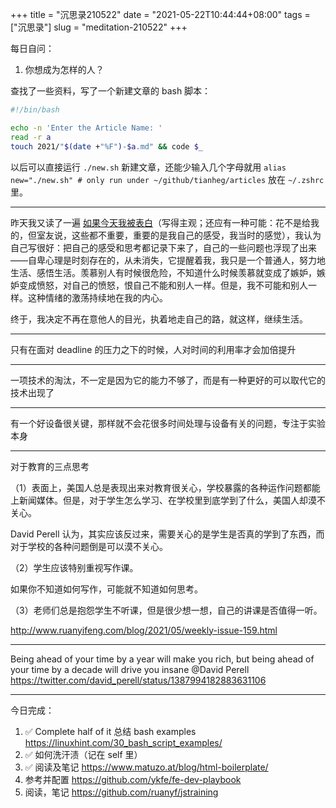 +++
title = "沉思录210522"
date = "2021-05-22T10:44:44+08:00"
tags = ["沉思录"]
slug = "meditation-210522"
+++

每日自问：

1. 你想成为怎样的人？

查找了一些资料，写了一个新建文章的 bash 脚本：

```sh
#!/bin/bash

echo -n 'Enter the Article Name: '
read -r a
touch 2021/"$(date +"%F")-$a.md" && code $_
```

以后可以直接运行 `./new.sh` 新建文章，还能少输入几个字母就用 `alias new="./new.sh" # only run under ~/github/tianheg/articles` 放在 `~/.zshrc` 里。

---

昨天我又读了一遍 [如果今天我被表白](https://blog.yidajiabei.xyz/posts/if-a-girl-say-i-like-you-today/)（写得主观；还应有一种可能：花不是给我的，但室友说，这些都不重要，重要的是我自己的感受，我当时的感觉），我认为自己写很好：把自己的感受和思考都记录下来了，自己的一些问题也浮现了出来——自卑心理是时刻存在的，从未消失，它提醒着我，我只是一个普通人，努力地生活、感悟生活。羡慕别人有时候很危险，不知道什么时候羡慕就变成了嫉妒，嫉妒变成愤怒，对自己的愤怒，恨自己不能和别人一样。但是，我不可能和别人一样。这种情绪的激荡持续地在我的内心。

终于，我决定不再在意他人的目光，执着地走自己的路，就这样，继续生活。

---

只有在面对 deadline 的压力之下的时候，人对时间的利用率才会加倍提升

---

一项技术的淘汰，不一定是因为它的能力不够了，而是有一种更好的可以取代它的技术出现了

---

有一个好设备很关键，那样就不会花很多时间处理与设备有关的问题，专注于实验本身

---

对于教育的三点思考

（1）表面上，美国人总是表现出来对教育很关心，学校暴露的各种运作问题都能上新闻媒体。但是，对于学生怎么学习、在学校里到底学到了什么，美国人却漠不关心。

David Perell 认为，其实应该反过来，需要关心的是学生是否真的学到了东西，而对于学校的各种问题倒是可以漠不关心。

（2）学生应该特别重视写作课。

如果你不知道如何写作，可能就不知道如何思考。

（3）老师们总是抱怨学生不听课，但是很少想一想，自己的讲课是否值得一听。

<http://www.ruanyifeng.com/blog/2021/05/weekly-issue-159.html>

---

Being ahead of your time by a year will make you rich, but being ahead of your time by a decade will drive you insane @David Perell <https://twitter.com/david_perell/status/1387994182883631106>

---

今日完成：

1. :white_check_mark: Complete half of it 总结 bash examples <https://linuxhint.com/30_bash_script_examples/>
2. :white_check_mark: 如何洗汗渍（记在 self 里）
3. :white_check_mark: 阅读及笔记 <https://www.matuzo.at/blog/html-boilerplate/>
4. 参考并配置 <https://github.com/ykfe/fe-dev-playbook>
5. 阅读，笔记 <https://github.com/ruanyf/jstraining>
